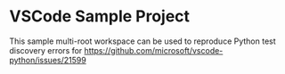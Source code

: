 # VSCode Sample Project

This sample multi-root workspace can be used to reproduce Python test discovery errors
for <https://github.com/microsoft/vscode-python/issues/21599>

